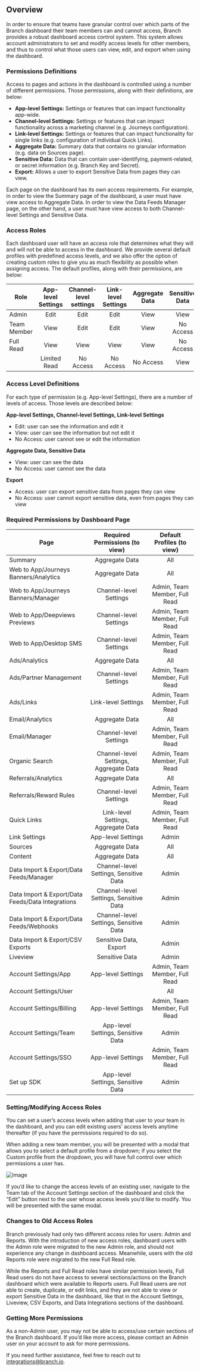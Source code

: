 ## Overview

In order to ensure that teams have granular control over which parts of the Branch dashboard their team members can and cannot access, Branch provides a robust dashboard access control system. This system allows account administrators to set and modify access levels for other members, and thus to control what those users can view, edit, and export when using the dashboard.

### Permissions Definitions

Access to pages and actions in the dashboard is controlled using a number of different permissions. Those permissions, along with their definitions, are below:

- **App-level Settings:** Settings or features that can impact functionality app-wide.
- **Channel-level Settings:** Settings or features that can impact functionality across a marketing channel (e.g. Journeys configuration).
- **Link-level Settings:** Settings or features that can impact functionality for single links (e.g. configuration of individual Quick Links).
- **Aggregate Data:** Summary data that contains no granular information (e.g. data on Sources page).
- **Sensitive Data:** Data that can contain user-identifying, payment-related, or secret information (e.g. Branch Key and Secret).
- **Export:** Allows a user to export Sensitive Data from pages they can view.

Each page on the dashboard has its own access requirements. For example, in order to view the Summary page of the dashboard, a user must have view access to Aggregate Data. In order to view the Data Feeds Manager page, on the other hand, a user must have view access to both Channel-level Settings and Sensitive Data.

### Access Roles

Each dashboard user will have an access role that determines what they will and will not be able to access in the dashboard. We provide several default profiles with predefined access levels, and we also offer the option of creating custom roles to give you as much flexibility as possible when assigning access. The default profiles, along with their permissions, are below:

  | Role | App-level Settings | Channel-level settings | Link-level Settings | Aggregate Data | Sensitive Data | Export
  | --- | :-: | :-: | :-: | :-: | :-: | :-:
  | Admin | Edit | Edit | Edit | View | View | Access
  | Team Member | View | Edit | Edit | View | No Access | No Access
  | Full Read | View | View | View | View | No Access | No Access
 	| Limited Read | No Access | No Access | No Access | View | No Access | No Access

### Access Level Definitions

For each type of permission (e.g. App-level Settings), there are a number of levels of access. Those levels are described below:

**App-level Settings, Channel-level Settings, Link-level Settings**

- Edit: user can see the information and edit it
- View: user can see the information but not edit it
- No Access: user cannot see or edit the information

**Aggregate Data, Sensitive Data**

- View: user can see the data
- No Access: user cannot see the data

**Export**

- Access: user can export sensitive data from pages they can view
- No Access: user cannot export sensitive data, even from pages they can view

### Required Permissions by Dashboard Page

  | Page | Required Permissions (to view) | Default Profiles (to view)
  | --- | :-: | :-:
  | Summary | Aggregate Data | All
  | Web to App/Journeys Banners/Analytics | Aggregate Data | All |
  | Web to App/Journeys Banners/Manager | Channel-level Settings | Admin, Team Member, Full Read |
  | Web to App/Deepviews Previews | Channel-level Settings | Admin, Team Member, Full Read |
  | Web to App/Desktop SMS | Channel-level Settings | Admin, Team Member, Full Read |
  | Ads/Analytics | Aggregate Data | All |
  | Ads/Partner Management | Channel-level Settings | Admin, Team Member, Full Read |
  | Ads/Links | Link-level Settings | Admin, Team Member, Full Read |
  | Email/Analytics | Aggregate Data | All |
  | Email/Manager | Channel-level Settings | Admin, Team Member, Full Read |
  | Organic Search | Channel-level Settings, Aggregate Data | Admin, Team Member, Full Read |
  | Referrals/Analytics | Aggregate Data | All |
  | Referrals/Reward Rules | Channel-level Settings | Admin, Team Member, Full Read |
  | Quick Links | Link-level Settings, Aggregate Data | Admin, Team Member, Full Read |
  | Link Settings | App-level Settings | Admin |
  | Sources | Aggregate Data | All |
  | Content | Aggregate Data | All |
  | Data Import & Export/Data Feeds/Manager | Channel-level Settings, Sensitive Data | Admin |
  | Data Import & Export/Data Feeds/Data Integrations | Channel-level Settings, Sensitive Data | Admin |
  | Data Import & Export/Data Feeds/Webhooks | Channel-level Settings, Sensitive Data | Admin |
  | Data Import & Export/CSV Exports | Sensitive Data, Export | Admin |
  | Liveview | Sensitive Data | Admin |
  | Account Settings/App | App-level Settings | Admin, Team Member, Full Read |
  | Account Settings/User | | All |
  | Account Settings/Billing | App-level Settings | Admin, Team Member, Full Read |
  | Account Settings/Team | App-level Settings, Sensitive Data | Admin |
  | Account Settings/SSO | App-level Settings | Admin, Team Member, Full Read |
  | Set up SDK | App-level Settings, Sensitive Data | Admin |

### Setting/Modifying Access Roles

You can set a user’s access levels when adding that user to your team in the dashboard, and you can edit existing users’ access levels anytime thereafter (if you have the permissions required to do so).

When adding a new team member, you will be presented with a modal that allows you to select a default profile from a dropdown; if you select the Custom profile from the dropdown, you will have full control over which permissions a user has.

![image](/_assets/img/pages/dashboard/access-control-invitation.png)

If you’d like to change the access levels of an existing user, navigate to the Team tab of the Account Settings section of the dashboard and click the “Edit” button next to the user whose access levels you’d like to modify. You will be presented with the same modal.

### Changes to Old Access Roles

Branch previously had only two different access roles for users: Admin and Reports. With the introduction of new access roles, dashboard users with the Admin role were migrated to the new Admin role, and should not experience any change in dashboard access. Meanwhile, users with the old Reports role were migrated to the new Full Read role.

While the Reports and Full Read roles have similar permission levels, Full Read users do not have access to several sections/actions on the Branch dashboard which were available to Reports users. Full Read users are not able to create, duplicate, or edit links, and they are not able to view or export Sensitive Data in the dashboard, like that in the Account Settings, Liveview, CSV Exports, and Data Integrations sections of the dashboard.

### Getting More Permissions

As a non-Admin user, you may not be able to access/use certain sections of the Branch dashboard. If you’d like more access, please contact an Admin user on your account to ask for more permissions.

If you need further assistance, feel free to reach out to integrations@branch.io.
